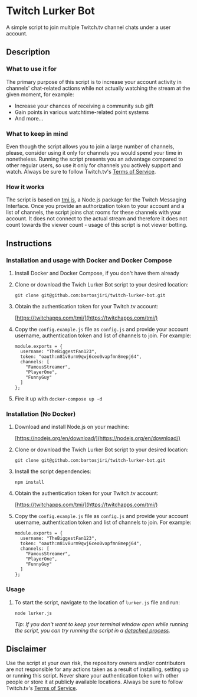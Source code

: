 # Twitch Lurker Bot

A simple script to join multiple Twitch.tv channel chats under a user account.

## Description

### What to use it for

The primary purpose of this script is to increase your account activity in channels' chat-related actions while not actually watching the stream at the given moment, for example:
- Increase your chances of receiving a community sub gift
- Gain points in various watchtime-related point systems
- And more...

### What to keep in mind

Even though the script allows you to join a large number of channels, please, consider using it only for channels you would spend your time in nonetheless. Running the script presents you an advantage compared to other regular users, so use it only for channels you actively support and watch. Always be sure to follow Twitch.tv's [Terms of Service](https://www.twitch.tv/p/legal/terms-of-service/).

### How it works

The script is based on [tmi.js](https://github.com/tmijs/tmi.js), a Node.js package for the Twitch Messaging Interface. Once you provide an authorization token to your account and a list of channels, the script joins chat rooms for these channels with your account. It does not connect to the actual stream and therefore it does not count towards the viewer count - usage of this script is not viewer botting.

## Instructions

### Installation and usage with Docker and Docker Compose

1. Install Docker and Docker Compose, if you don't have them already
2. Clone or download the Twich Lurker Bot script to your desired location:

   ```
   git clone git@github.com:bartosjiri/twitch-lurker-bot.git
   ```
3. Obtain the authentication token for your Twitch.tv account:

   [https://twitchapps.com/tmi/](https://twitchapps.com/tmi/)

4. Copy the `config.example.js` file as `config.js` and provide your account username, authentication token and list of channels to join. For example:
   ```
   module.exports = {
     username: "TheBiggestFan123",
     token: "oauth:m81v8urm9qwj6ceo0vapfmn8mepj64",
     channels: [
       "FamousStreamer",
       "PlayerOne",
       "FunnyGuy"
     ]
   };
   ```
5. Fire it up with `docker-compose up -d`


### Installation (No Docker)

1. Download and install Node.js on your machine:

	[https://nodejs.org/en/download/](https://nodejs.org/en/download/)

2. Clone or download the Twich Lurker Bot script to your desired location:

	```
    git clone git@github.com:bartosjiri/twitch-lurker-bot.git
    ```
    
3. Install the script dependencies:

	```
    npm install
    ```
    
4. Obtain the authentication token for your Twitch.tv account:

	[https://twitchapps.com/tmi/](https://twitchapps.com/tmi/)
    
5. Copy the `config.example.js` file as `config.js` and provide your account username, authentication token and list of channels to join. For example:
	```
    module.exports = {
      username: "TheBiggestFan123",
      token: "oauth:m81v8urm9qwj6ceo0vapfmn8mepj64",
      channels: [
        "FamousStreamer",
        "PlayerOne",
        "FunnyGuy"
      ]
    };
    ```

### Usage

1. To start the script, navigate to the location of `lurker.js` file and run:

    ```
    node lurker.js
    ```
    
    *Tip: If you don't want to keep your terminal window open while running the script, you can try running the script in a [detached process](https://www.google.com/search?q=how+to+detach+a+process).*

## Disclaimer

Use the script at your own risk, the repository owners and/or contributors are not responsible for any actions taken as a result of installing, setting up or running this script. Never share your authentication token with other people or store it at publicly available locations. Always be sure to follow Twitch.tv's [Terms of Service](https://www.twitch.tv/p/legal/terms-of-service/).

